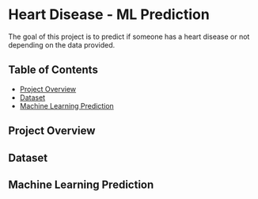 # Heart Disease - ML Prediction
The goal of this project is to predict if someone has a heart disease or not depending on the data provided.

## Table of Contents
- [Project Overview](#project-overview)
- [Dataset](#dataset)
- [Machine Learning Prediction](#machine-learning-prediction)

## Project Overview

## Dataset

## Machine Learning Prediction
